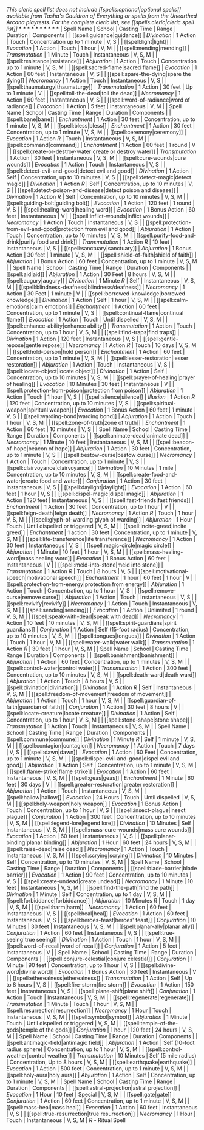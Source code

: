 *This cleric spell list does not include [[spells:optional|optional spells]] available from Tasha's Cauldron of Everything or spells from the Unearthed Arcana playtests. For the complete cleric list, see [[spells:cleric|cleric spell list]]*
* 
* 
* 
* 
* 
* 
* 
* 
* 
* 
| Spell Name | School | Casting Time | Range | Duration | Components |
| [[spell:guidance|guidance]] | *Divination* | 1 Action | Touch | Concentration up to 1 minute | V, S |
| [[spell:light|light]] | *Evocation* | 1 Action | Touch | 1 hour | V, M |
| [[spell:mending|mending]] | *Transmutation* | 1 Minute | Touch | Instantaneous | V, S, M |
| [[spell:resistance|resistance]] | *Abjuration* | 1 Action | Touch | Concentration up to 1 minute | V, S, M |
| [[spell:sacred-flame|sacred flame]] | *Evocation* | 1 Action | 60 feet | Instantaneous | V, S |
| [[spell:spare-the-dying|spare the dying]] | *Necromancy* | 1 Action | Touch | Instantaneous | V, S |
| [[spell:thaumaturgy|thaumaturgy]] | *Transmutation* | 1 Action | 30 feet | Up to 1 minute | V |
| [[spell:toll-the-dead|toll the dead]] | *Necromancy* | 1 Action | 60 feet | Instantaneous | V, S |
| [[spell:word-of-radiance|word of radiance]] | *Evocation* | 1 Action | 5 feet | Instantaneous | V, M |
| Spell Name | School | Casting Time | Range | Duration | Components |
| [[spell:bane|bane]] | *Enchantment* | 1 Action | 30 feet | Concentration, up to 1 minute | V, S, M |
| [[spell:bless|bless]] | *Enchantment* | 1 Action | 30 feet | Concentration, up to 1 minute | V, S, M |
| [[spell:ceremony|ceremony]] | *Evocation* | 1 Action *R* | Touch | Instantaneous | V, S, M |
| [[spell:command|command]] | *Enchantment* | 1 Action | 60 feet | 1 round | V |
| [[spell:create-or-destroy-water|create or destroy water]] | *Transmutation* | 1 Action | 30 feet | Instantaneous | V, S, M |
| [[spell:cure-wounds|cure wounds]] | *Evocation* | 1 Action | Touch | Instantaneous | V, S |
| [[spell:detect-evil-and-good|detect evil and good]] | *Divination* | 1 Action | Self | Concentration, up to 10 minutes | V, S |
| [[spell:detect-magic|detect magic]] | *Divination* | 1 Action *R* | Self | Concentration, up to 10 minutes | V, S |
| [[spell:detect-poison-and-disease|detect poison and disease]] | *Divination* | 1 Action *R* | Self | Concentration, up to 10 minutes | V, S, M |
| [[spell:guiding-bolt|guiding bolt]] | *Evocation* | 1 Action | 120 feet | 1 round | V, S |
| [[spell:healing-word|healing word]] | *Evocation* | 1 Bonus Action | 60 feet | Instantaneous | V |
| [[spell:inflict-wounds|inflict wounds]] | *Necromancy* | 1 Action | Touch | Instantaneous | V, S |
| [[spell:protection-from-evil-and-good|protection from evil and good]] | *Abjuration* | 1 Action | Touch | Concentration, up to 10 minutes | V, S, M |
| [[spell:purify-food-and-drink|purify food and drink]] | *Transmutation* | 1 Action *R* | 10 feet | Instantaneous | V, S |
| [[spell:sanctuary|sanctuary]] | *Abjuration* | 1 Bonus Action | 30 feet | 1 minute | V, S, M |
| [[spell:shield-of-faith|shield of faith]] | *Abjuration* | 1 Bonus Action | 60 feet | Concentration, up to 1 minute | V, S, M |
| Spell Name | School | Casting Time | Range | Duration | Components |
| [[spell:aid|aid]] | *Abjuration* | 1 Action | 30 Feet | 8 hours | V, S, M |
| [[spell:augury|augury]] | *Divination* | 1 Minute *R* | Self | Instantaneous | V, S, M |
| [[spell:blindness-deafness|blindness/deafness]] | *Necromancy* | 1 Action | 30 Feet | 1 minute | V |
| [[spell:borrowed-knowledge|borrowed knowledge]] | *Divination* | 1 Action | Self | 1 hour | V, S, M |
| [[spell:calm-emotions|calm emotions]] | *Enchantment* | 1 Action | 60 feet | Concentration, up to 1 minute | V, S |
| [[spell:continual-flame|continual flame]] | *Evocation* | 1 Action | Touch | Until dispelled | V, S, M |
| [[spell:enhance-ability|enhance ability]] | *Transmutation* | 1 Action | Touch | Concentration, up to 1 hour | V, S, M |
| [[spell:find-traps|find traps]] | *Divination* | 1 Action | 120 feet | Instantaneous | V, S |
| [[spell:gentle-repose|gentle repose]] | *Necromancy* | 1 Action *R* | Touch | 10 days | V, S, M |
| [[spell:hold-person|hold person]] | *Enchantment* | 1 Action | 60 feet | Concentration, up to 1 minute | V, S, M |
| [[spell:lesser-restoration|lesser restoration]] | *Abjuration* | 1 Action | Touch | Instantaneous | V, S |
| [[spell:locate-object|locate object]] | *Divination* | 1 Action | Self | Concentration, up to 10 minutes | V, S, M |
| [[spell:prayer-of-healing|prayer of healing]] | *Evocation* | 10 Minutes | 30 feet | Instantaneous | V |
| [[spell:protection-from-poison|protection from poison]] | *Abjuration* | 1 Action | Touch | 1 hour | V, S |
| [[spell:silence|silence]] | *Illusion* | 1 Action *R* | 120 feet | Concentration, up to 10 minutes | V, S |
| [[spell:spiritual-weapon|spiritual weapon]] | *Evocation* | 1 Bonus Action | 60 feet | 1 minute | V, S |
| [[spell:warding-bond|warding bond]] | *Abjuration* | 1 Action | Touch | 1 hour | V, S, M |
| [[spell:zone-of-truth|zone of truth]] | *Enchantment* | 1 Action | 60 feet | 10 minutes | V, S |
| Spell Name | School | Casting Time | Range | Duration | Components |
| [[spell:animate-dead|animate dead]] | *Necromancy* | 1 Minute | 10 feet | Instantaneous | V, S, M |
| [[spell:beacon-of-hope|beacon of hope]] | *Abjuration* | 1 Action | 30 feet | Concentration, up to 1 minute | V, S |
| [[spell:bestow-curse|bestow curse]] | *Necromancy* | 1 Action | Touch | Concentration, up to 1 minute | V, S |
| [[spell:clairvoyance|clairvoyance]] | *Divination* | 10 Minutes | 1 mile | Concentration, up to 10 minutes | V, S, M |
| [[spell:create-food-and-water|create food and water]] | *Conjuration* | 1 Action | 30 feet | Instantaneous | V, S |
| [[spell:daylight|daylight]] | *Evocation* | 1 Action | 60 feet | 1 hour | V, S |
| [[spell:dispel-magic|dispel magic]] | *Abjuration* | 1 Action | 120 feet | Instantaneous | V, S |
| [[spell:fast-friends|fast friends]] | *Enchantment* | 1 Action | 30 feet | Concentration, up to 1 hour | V |
| [[spell:feign-death|feign death]] | *Necromancy* | 1 Action *R* | Touch | 1 hour | V, S, M |
| [[spell:glyph-of-warding|glyph of warding]] | *Abjuration* | 1 Hour | Touch | Until dispelled or triggered | V, S, M |
| [[spell:incite-greed|incite greed]] | *Enchantment* | 1 action | 30 feet | Concentration, up to 1 minute | V, S, M |
| [[spell:life-transference|life transference]] | *Necromancy* | 1 Action | 30 feet | Instantaneous | V, S |
| [[spell:magic-circle|magic circle]] | *Abjuration* | 1 Minute | 10 feet | 1 hour | V, S, M |
| [[spell:mass-healing-word|mass healing word]] | *Evocation* | 1 Bonus Action | 60 feet | Instantaneous | V |
| [[spell:meld-into-stone|meld into stone]] | *Transmutation* | 1 Action *R* | Touch | 8 hours | V, S |
| [[spell:motivational-speech|motivational speech]] | *Enchantment* | 1 hour | 60 feet | 1 hour | V |
| [[spell:protection-from-energy|protection from energy]] | *Abjuration* | 1 Action | Touch | Concentration, up to 1 hour | V, S |
| [[spell:remove-curse|remove curse]] | *Abjuration* | 1 Action | Touch | Instantaneous | V, S |
| [[spell:revivify|revivify]] | *Necromancy* | 1 Action | Touch | Instantaneous | V, S, M |
| [[spell:sending|sending]] | *Evocation* | 1 Action | Unlimited | 1 round | V, S, M |
| [[spell:speak-with-dead|speak with dead]] | *Necromancy* | 1 Action | 10 feet | 10 minutes | V, S, M |
| [[spell:spirit-guardians|spirit guardians]] | *Conjuration* | 1 Action | Self (15-foot radius) | Concentration, up to 10 minutes | V, S, M |
| [[spell:tongues|tongues]] | *Divination* | 1 Action | Touch | 1 hour | V, M |
| [[spell:water-walk|water walk]] | *Transmutation* | 1 Action *R* | 30 feet | 1 hour | V, S, M |
| Spell Name | School | Casting Time | Range | Duration | Components |
| [[spell:banishment|banishment]] | *Abjuration* | 1 Action | 60 feet | Concentration, up to 1 minutes | V, S, M |
| [[spell:control-water|control water]] | *Transmutation* | 1 Action | 300 feet | Concentration, up to 10 minutes | V, S, M |
| [[spell:death-ward|death ward]] | *Abjuration* | 1 Action | Touch | 8 hours | V, S |
| [[spell:divination|divination]] | *Divination* | 1 Action *R* | Self | Instantaneous | V, S, M |
| [[spell:freedom-of-movement|freedom of movement]] | *Abjuration* | 1 Action | Touch | 1 hour | V, S, M |
| [[spell:guardian-of-faith|guardian of faith]] | *Conjuration* | 1 Action | 30 feet | 8 hours | V |
| [[spell:locate-creature|locate creature]] | *Divination* | 1 Action | Self | Concentration, up to 1 hour | V, S, M |
| [[spell:stone-shape|stone shape]] | *Transmutation* | 1 Action | Touch | Instantaneous | V, S, M |
| Spell Name | School | Casting Time | Range | Duration | Components |
| [[spell:commune|commune]] | *Divination* | 1 Minute *R* | Self | 1 minute | V, S, M |
| [[spell:contagion|contagion]] | *Necromancy* | 1 Action | Touch | 7 days | V, S |
| [[spell:dawn|dawn]] | *Evocation* | 1 Action | 60 Feet | Concentration, up to 1 minute | V, S, M |
| [[spell:dispel-evil-and-good|dispel evil and good]] | *Abjuration* | 1 Action | Self | Concentration, up to 1 minute | V, S, M |
| [[spell:flame-strike|flame strike]] | *Evocation* | 1 Action | 60 feet | Instantaneous | V, S, M |
| [[spell:geas|geas]] | *Enchantment* | 1 Minute | 60 feet | 30 days | V |
| [[spell:greater-restoration|greater restoration]] | *Abjuration* | 1 Action | Touch | Instantaneous | V, S, M |
| [[spell:hallow|hallow]] | *Evocation* | 24 Hours | Touch | Until dispelled | V, S, M |
| [[spell:holy-weapon|holy weapon]] | *Evocation* | 1 Bonus Action | Touch | Concentration, up to 1 hour | V, S |
| [[spell:insect-plague|insect plague]] | *Conjuration* | 1 Action | 300 feet | Concentration, up to 10 minutes | V, S, M |
| [[spell:legend-lore|legend lore]] | *Divination* | 10 Minutes | Self | Instantaneous | V, S, M |
| [[spell:mass-cure-wounds|mass cure wounds]] | *Evocation* | 1 Action | 60 feet | Instantaneous | V, S |
| [[spell:planar-binding|planar binding]] | *Abjuration* | 1 Hour | 60 feet | 24 hours | V, S, M |
| [[spell:raise-dead|raise dead]] | *Necromancy* | 1 Action | Touch | Instantaneous | V, S, M |
| [[spell:scrying|scrying]] | *Divination* | 10 Minutes | Self | Concentration, up to 10 minutes | V, S, M |
| Spell Name | School | Casting Time | Range | Duration | Components |
| [[spell:blade-barrier|blade barrier]] | *Evocation* | 1 Action | 90 feet | Concentration, up to 10 minutes | V, S |
| [[spell:create-undead|create undead]] | *Necromancy* | 1 Minute | 10 feet | Instantaneous | V, S, M |
| [[spell:find-the-path|find the path]] | *Divination* | 1 Minute | Self | Concentration, up to 1 day | V, S, M |
| [[spell:forbiddance|forbiddance]] | *Abjuration* | 10 Minutes *R* | Touch | 1 day | V, S, M |
| [[spell:harm|harm]] | *Necromancy* | 1 Action | 60 feet | Instantaneous | V, S |
| [[spell:heal|heal]] | *Evocation* | 1 Action | 60 feet | Instantaneous | V, S |
| [[spell:heroes-feast|heroes' feast]] | *Conjuration* | 10 Minutes | 30 feet | Instantaneous | V, S, M |
| [[spell:planar-ally|planar ally]] | *Conjuration* | 1 Action | 60 feet | Instantaneous | V, S |
| [[spell:true-seeing|true seeing]] | *Divination* | 1 Action | Touch | 1 hour | V, S, M |
| [[spell:word-of-recall|word of recall]] | *Conjuration* | 1 Action | 5 feet | Instantaneous | V |
| Spell Name | School | Casting Time | Range | Duration | Components |
| [[spell:conjure-celestial|conjure celestial]] | *Conjuration* | 1 Minute | 90 feet | Concentration, up to 1 hour | V, S |
| [[spell:divine-word|divine word]] | *Evocation* | 1 Bonus Action | 30 feet | Instantaneous | V |
| [[spell:etherealness|etherealness]] | *Transmutation* | 1 Action | Self | Up to 8 hours | V, S |
| [[spell:fire-storm|fire storm]] | *Evocation* | 1 Action | 150 feet | Instantaneous | V, S |
| [[spell:plane-shift|plane shift]] | *Conjuration* | 1 Action | Touch | Instantaneous | V, S, M |
| [[spell:regenerate|regenerate]] | *Transmutation* | 1 Minute | Touch | 1 hour | V, S, M |
| [[spell:resurrection|resurrection]] | *Necromancy* | 1 Hour | Touch | Instantaneous | V, S, M |
| [[spell:symbol|symbol]] | *Abjuration* | 1 Minute | Touch | Until dispelled or triggered | V, S, M |
| [[spell:temple-of-the-gods|temple of the gods]] | *Conjuration* | 1 hour | 120 feet | 24 hours | V, S, M |
| Spell Name | School | Casting Time | Range | Duration | Components |
| [[spell:antimagic-field|antimagic field]] | *Abjuration* | 1 Action | Self (10-foot radius sphere) | Concentration, up to 1 hour | V, S, M |
| [[spell:control-weather|control weather]] | *Transmutation* | 10 Minutes | Self (5 mile radius) | Concentration, Up to 8 hours | V, S, M |
| [[spell:earthquake|earthquake]] | *Evocation* | 1 Action | 500 feet | Concentration, up to 1 minute | V, S, M |
| [[spell:holy-aura|holy aura]] | *Abjuration* | 1 Action | Self | Concentration, up to 1 minute | V, S, M |
| Spell Name | School | Casting Time | Range | Duration | Components |
| [[spell:astral-projection|astral projection]] | *Evocation* | 1 Hour | 10 feet | Special | V, S, M |
| [[spell:gate|gate]] | *Conjuration* | 1 Action | 60 feet | Concentration, up to 1 minute | V, S, M |
| [[spell:mass-heal|mass heal]] | *Evocation* | 1 Action | 60 feet | Instantaneous | V, S |
| [[spell:true-resurrection|true resurrection]] | *Necromancy* | 1 Hour | Touch | Instantaneous | V, S, M |
*R* - Ritual Spell